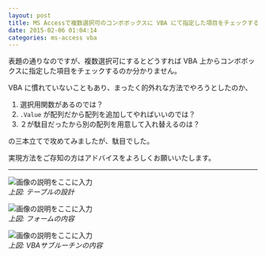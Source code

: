```yaml
---
layout: post
title: MS Accessで複数選択可のコンボボックスに VBA にて指定した項目をチェックする方法
date: 2015-02-06 01:04:14
categories: ms-access vba
---
```

<p>表題の通りなのですが、複数選択可にするとどうすれば VBA 上からコンボボックスに指定した項目をチェックするのか分かりません。</p>

<p>VBA に慣れていないこともあり、まったく的外れな方法でやろうとしたのか、</p>

<ol>
<li>選択用関数があるのでは？</li>
<li><code>.Value</code> が配列だから配列を追加してやればいいのでは？</li>
<li>２が駄目だったから別の配列を用意して入れ替えるのは？</li>
</ol>

<p>の三本立てで攻めてみましたが、駄目でした。</p>

<p>実現方法をご存知の方はアドバイスをよろしくお願いいたします。</p>

<hr>

<p><img src="https://i.stack.imgur.com/WviIa.png" alt="画像の説明をここに入力">  <br>
<em>上図: テーブルの設計</em></p>

<p><img src="https://i.stack.imgur.com/EDOCQ.png" alt="画像の説明をここに入力">  <br>
<em>上図: フォームの内容</em></p>

<p><img src="https://i.stack.imgur.com/8GIKX.png" alt="画像の説明をここに入力">  <br>
<em>上図: VBAサブルーチンの内容</em></p>
